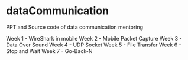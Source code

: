 # dataCommunication
PPT and Source code of data communication mentoring

Week 1 - WireShark in mobile
Week 2 - Mobile Packet Capture
Week 3 - Data Over Sound
Week 4 - UDP Socket
Week 5 - File Transfer
Week 6 - Stop and Wait
Week 7 - Go-Back-N
